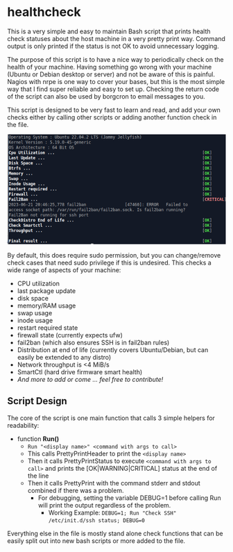 # healthcheck
This is a very simple and easy to maintain Bash script that prints health check statuses about the host machine in a very pretty print way. Command output is only printed if the status is not OK to avoid unnecessary logging.

The purpose of this script is to have a nice way to periodically check on the health of your machine. Having something go wrong with your machine (Ubuntu or Debian desktop or server) and not be aware of this is painful. Nagios with nrpe is one way to cover your bases, but this is the most simple way that I find super reliable and easy to set up. Checking the return code of the script can also be used by borgcron to email messages to you.

This script is designed to be very fast to learn and read, and add your own checks either by calling other scripts or adding another function check in the file.

![Run Screenshot](https://github.com/ccasper/healthcheck/blob/52df49c8c09ce2f8b90fd0d86f03aef467e2893a/images/run_screenshot.png?raw=true
)

By default, this does require sudo permission, but you can change/remove check cases that need sudo privilege if this is undesired. This checks a wide range of aspects of your machine:
- CPU utilization
- last package update
- disk space
- memory/RAM usage
- swap usage
- inode usage
- restart required state
- firewall state (currently expects ufw)
- fail2ban (which also ensures SSH is in fail2ban rules)
- Distribution at end of life (currently covers Ubuntu/Debian, but can easily be extended to any distro)
- Network throughput is <4 MiB/s
- SmartCtl (hard drive firmware smart health)
- _And more to add or come ... feel free to contribute!_

## Script Design

The core of the script is one main function that calls 3 simple helpers for readability:

- function **Run()**
  - ```Run "<display name>" <command with args to call>```
  - This calls PrettyPrintHeader to print the ```<display name>```
  - Then it calls PrettyPrintStatus to execute ```<command with args to call>``` and prints the [OK|WARNING|CRITICAL] status at the end of the line
  - Then it calls PrettyPrint with the command stderr and stdout combined if there was a problem.
    - For debugging, setting the variable DEBUG=1 before calling Run will print the output regardless of the problem.
      - Working Example: ```DEBUG=1; Run "Check SSH" /etc/init.d/ssh status; DEBUG=0```
   
Everything else in the file is mostly stand alone check functions that can be easily split out into new bash scripts or more added to the file.
